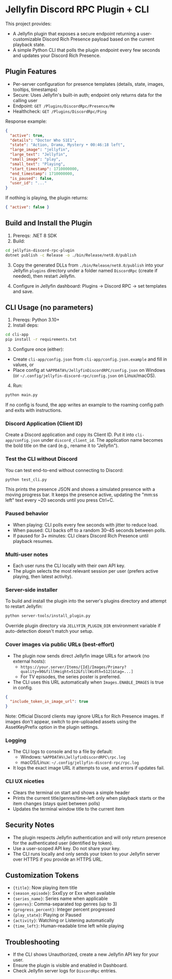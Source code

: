# Jellyfin Discord RPC Plugin + CLI

This project provides:

- A Jellyfin plugin that exposes a secure endpoint returning a user-customizable Discord Rich Presence payload based on the current playback state.
- A simple Python CLI that polls the plugin endpoint every few seconds and updates your Discord Rich Presence.

## Plugin Features

- Per-server configuration for presence templates (details, state, images, tooltips, timestamps)
- Secure: Uses Jellyfin's built-in auth; endpoint only returns data for the calling user
- Endpoint: `GET /Plugins/DiscordRpc/Presence/Me`
 - Healthcheck: `GET /Plugins/DiscordRpc/Ping`

Response example:

```json
{
  "active": true,
  "details": "Doctor Who S1E1",
  "state": "Action, Drama, Mystery • 00:46:18 left",
  "large_image": "jellyfin",
  "large_text": "Jellyfin",
  "small_image": "play",
  "small_text": "Playing",
  "start_timestamp": 1710000000,
  "end_timestamp": 1710000000,
  "is_paused": false,
  "user_id": "..."
}
```

If nothing is playing, the plugin returns:

```json
{ "active": false }
```

## Build and Install the Plugin

1. Prereqs: .NET 8 SDK
2. Build:

```bash
cd jellyfin-discord-rpc-plugin
dotnet publish -c Release -o ./bin/Release/net8.0/publish
```

3. Copy the generated DLLs from `./bin/Release/net8.0/publish` into your Jellyfin `plugins` directory under a folder named `DiscordRpc` (create if needed), then restart Jellyfin.

4. Configure in Jellyfin dashboard: Plugins → Discord RPC → set templates and save.

## CLI Usage (no parameters)

1. Prereqs: Python 3.10+
2. Install deps:

```bash
cd cli-app
pip install -r requirements.txt
```

3. Configure once (either):

- Create `cli-app/config.json` from `cli-app/config.json.example` and fill in values, or
- Place config at `%APPDATA%/JellyfinDiscordRPC/config.json` on Windows (or `~/.config/jellyfin-discord-rpc/config.json` on Linux/macOS).

4. Run:

```bash
python main.py
```

If no config is found, the app writes an example to the roaming config path and exits with instructions.

### Discord Application (Client ID)

Create a Discord application and copy its Client ID. Put it into `cli-app/config.json` under `discord_client_id`. The application name becomes the bold title on the card (e.g., rename it to "Jellyfin").

### Test the CLI without Discord

You can test end-to-end without connecting to Discord:

```bash
python test_cli.py
```

This prints the presence JSON and shows a simulated presence with a moving progress bar. It keeps the presence active, updating the "mm:ss left" text every ~20 seconds until you press Ctrl+C.

### Paused behavior

- When playing: CLI polls every few seconds with jitter to reduce load.
- When paused: CLI backs off to a random 30–45 seconds between polls.
- If paused for 3+ minutes: CLI clears Discord Rich Presence until playback resumes.

### Multi-user notes

- Each user runs the CLI locally with their own API key.
- The plugin selects the most relevant session per user (prefers active playing, then latest activity).

### Server-side installer

To build and install the plugin into the server's plugins directory and attempt to restart Jellyfin:

```bash
python server-tools/install_plugin.py
```

Override plugin directory via `JELLYFIN_PLUGIN_DIR` environment variable if auto-detection doesn't match your setup.

### Cover images via public URLs (best-effort)

- The plugin now sends direct Jellyfin image URLs for artwork (no external hosts):
  - `https://your.server/Items/{Id}/Images/Primary?quality=90&fillHeight=512&fillWidth=512[&tag=...]`
  - For TV episodes, the series poster is preferred.
- The CLI uses this URL automatically when `Images.ENABLE_IMAGES` is true in config.

```json
{
  "include_token_in_image_url": true
}
```

Note: Official Discord clients may ignore URLs for Rich Presence images. If images don't appear, switch to pre-uploaded assets using the AssetKeyPrefix option in the plugin settings.

### Logging

- The CLI logs to console and to a file by default:
  - Windows: `%APPDATA%\JellyfinDiscordRPC\rpc.log`
  - macOS/Linux: `~/.config/jellyfin-discord-rpc/rpc.log`
- It logs the exact image URL it attempts to use, and errors if updates fail.

### CLI UX niceties

- Clears the terminal on start and shows a simple header
- Prints the current title/genres/time-left only when playback starts or the item changes (stays quiet between polls)
- Updates the terminal window title to the current item

## Security Notes

- The plugin respects Jellyfin authentication and will only return presence for the authenticated user (identified by token).
- Use a user-scoped API key. Do not share your key.
- The CLI runs locally and only sends your token to your Jellyfin server over HTTPS if you provide an HTTPS URL.

## Customization Tokens

- `{title}`: Now playing item title
- `{season_episode}`: SxxEyy or Exx when available
- `{series_name}`: Series name when applicable
- `{genres}`: Comma-separated top genres (up to 3)
- `{progress_percent}`: Integer percent progressed
- `{play_state}`: Playing or Paused
- `{activity}`: Watching or Listening automatically
- `{time_left}`: Human-readable time left while playing

## Troubleshooting

- If the CLI shows Unauthorized, create a new Jellyfin API key for your user.
- Ensure the plugin is visible and enabled in Dashboard.
- Check Jellyfin server logs for `DiscordRpc` entries.


